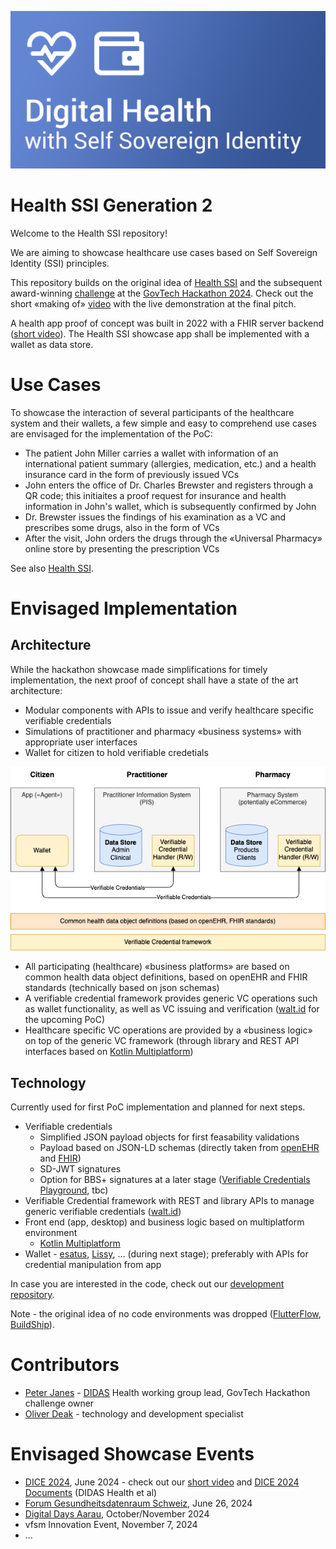 ![Health SSI Banner](images/banner.png)

# Health SSI Generation 2

Welcome to the Health SSI repository!

We are aiming to showcase healthcare use cases based on Self Sovereign Identity (SSI) principles.

This repository builds on the original idea of [Health SSI](https://github.com/janesp/health-ssi) and the subsequent award-winning [challenge](https://hack.opendata.ch/project/1103) at the [GovTech Hackathon 2024](https://www.bk.admin.ch/bk/en/home/digitale-transformation-ikt-lenkung/bundesarchitektur/api-architektur-bund/govtech-hackathon24.html). Check out the short «making of» [video](https://youtu.be/uNrMFE2wOyQ) with the live demonstration at the final pitch.

A health app proof of concept was built in 2022 with a FHIR server backend ([short video](https://youtu.be/T5bYmy_oXMo)). The Health SSI showcase app shall be implemented with a wallet as data store.

# Use Cases

To showcase the interaction of several participants of the healthcare system and their wallets, a few simple and easy to comprehend use cases are envisaged for the implementation of the PoC:

* The patient John Miller carries a wallet with information of an international patient summary (allergies, medication, etc.) and a health insurance card in the form of previously issued VCs
* John enters the office of Dr. Charles Brewster and registers through a QR code; this initiaites a proof request for insurance and health information in John's wallet, which is subsequently confirmed by John
* Dr. Brewster issues the findings of his examination as a VC and prescribes some drugs, also in the form of VCs
* After the visit, John orders the drugs through the «Universal Pharmacy» online store by presenting the prescription VCs

See also [Health SSI](https://github.com/janesp/health-ssi).

# Envisaged Implementation

## Architecture

While the hackathon showcase made simplifications for timely implementation, the next proof of concept shall have a state of the art architecture:

* Modular components with APIs to issue and verify healthcare specific verifiable credentials
* Simulations of practitioner and pharmacy «business systems» with appropriate user interfaces
* Wallet for citizen to hold verifiable credetials

![Health SSI Components](images/components.png)

* All participating (healthcare) «business platforms» are based on common health data object definitions, based on openEHR and FHIR standards (technically based on json schemas)
* A verifiable credential framework provides generic VC operations such as wallet functionality, as well as VC issuing and verification ([walt.id](https://walt.id/) for the upcoming PoC)
* Healthcare specific VC operations are provided by a «business logic» on top of the generic VC framework (through library and REST API interfaces based on [Kotlin Multiplatform](https://kotlinlang.org/docs/multiplatform.html))

## Technology

Currently used for first PoC implementation and planned for next steps.

* Verifiable credentials
  * Simplified JSON payload objects for first feasability validations
  * Payload based on JSON-LD schemas (directly taken from [openEHR](https://specifications.openehr.org/releases/ITS-JSON/latest) and [FHIR](https://www.hl7.org/fhir/fhir.schema.json))
  * SD-JWT signatures
  * Option for BBS+ signatures at a later stage ([Verifiable Credentials Playground](https://vcplayground.org), tbc)
* Verifiable Credential framework with REST and library APIs to manage generic verifiable credentials ([walt.id](https://walt.id/))
* Front end (app, desktop) and business logic based on multiplatform environment
  * [Kotlin Multiplatform](https://kotlinlang.org/docs/multiplatform.html)
* Wallet - [esatus](https://esatus.com/en/digital-identity/), [Lissy](https://www.lissi.id/for-users), ... (during next stage); preferably with APIs for credential manipulation from app

In case you are interested in the code, check out our [development repository](https://github.com/deak-ai/healthwallet).

Note - the original idea of no code environments was dropped ([FlutterFlow](https://flutterflow.io/), [BuildShip](https://buildship.com/)).

# Contributors

* [Peter Janes](https://www.linkedin.com/in/peterjanes/) - [DIDAS](https://www.didas.swiss) Health working group lead, GovTech Hackathon challenge owner
* [Oliver Deak](https://www.linkedin.com/in/oliver-deak/) - technology and development specialist

# Envisaged Showcase Events

* [DICE 2024](https://diceurope.org), June 2024 - check out our [short video](https://youtu.be/CaEMHeJBKr8) and [DICE 2024 Documents](https://drive.google.com/drive/u/1/folders/1z1Ban7MKxz-yanZQrFsAx7H5zHR_Iiag) (DIDAS Health et al)
* [Forum Gesundheitsdatenraum Schweiz](https://gesundheitsdatenraum.ch/uploads/Dokumente/20240411_v2_GdS_Flyer.pdf), June 26, 2024
* [Digital Days Aarau](https://www.digitaldaysaarau.ch), October/November 2024
* vfsm Innovation Event, November 7, 2024
* ...
